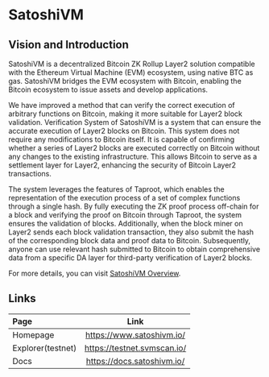 # SatoshiVM

## Vision and Introduction

SatoshiVM is a decentralized Bitcoin ZK Rollup Layer2 solution compatible with the Ethereum Virtual Machine (EVM) ecosystem, using native BTC as gas. SatoshiVM bridges the EVM ecosystem with Bitcoin, enabling the Bitcoin ecosystem to issue assets and develop applications.

We have improved a method that can verify the correct execution of arbitrary functions on Bitcoin, making it more suitable for Layer2 block validation. Verification System of SatoshiVM  is a system that can ensure the accurate execution of Layer2 blocks on Bitcoin. This system does not require any modifications to Bitcoin itself. It is capable of confirming whether a series of Layer2 blocks are executed correctly on Bitcoin without any changes to the existing infrastructure. This allows Bitcoin to serve as a settlement layer for Layer2, enhancing the security of Bitcoin Layer2 transactions.

The system leverages the features of Taproot, which enables the representation of the execution process of a set of complex functions through a single hash. By fully executing the ZK proof process off-chain for a block and verifying the proof on Bitcoin through Taproot, the system ensures the validation of blocks. Additionally, when the block miner on Layer2 sends each block validation transaction, they also submit the hash of the corresponding block data and proof data to Bitcoin. Subsequently, anyone can use relevant hash submitted to Bitcoin to obtain comprehensive data from a specific DA layer for third-party verification of Layer2 blocks.

For more details, you can visit [SatoshiVM Overview](https://github.com/SatoshiVM/whitepaper/blob/main/SatoshiVM%20Overview.pdf).

## Links

| Page      | Link |
| :---      |    :----:   |
| Homepage | https://www.satoshivm.io/ |
| Explorer(testnet)| https://testnet.svmscan.io/ |
| Docs | https://docs.satoshivm.io/ |
